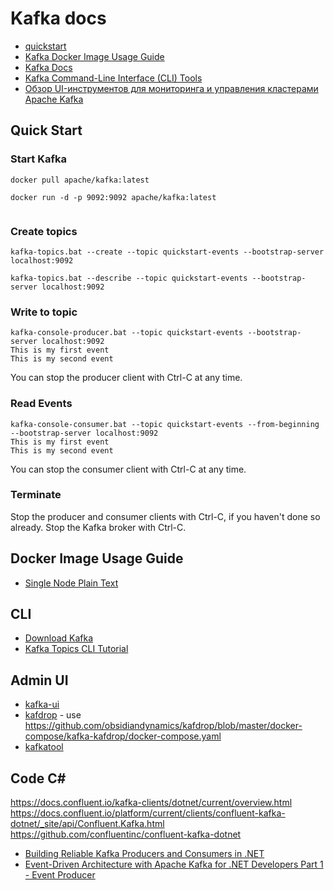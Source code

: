 # Kafka docs

- [quickstart](https://kafka.apache.org/quickstart)
- [Kafka Docker Image Usage Guide](https://github.com/apache/kafka/blob/trunk/docker/examples/README.md)
- [Kafka Docs](https://kafka.apache.org/documentation/)
- [Kafka Command-Line Interface (CLI) Tools](https://docs.confluent.io/kafka/operations-tools/kafka-tools.html)
- [Обзор UI-инструментов для мониторинга и управления кластерами Apache Kafka](https://habr.com/ru/companies/flant/articles/688190/)

## Quick Start

### Start Kafka

```
docker pull apache/kafka:latest

docker run -d -p 9092:9092 apache/kafka:latest


```



### Create topics

```
kafka-topics.bat --create --topic quickstart-events --bootstrap-server localhost:9092

kafka-topics.bat --describe --topic quickstart-events --bootstrap-server localhost:9092
```

### Write to topic

```
kafka-console-producer.bat --topic quickstart-events --bootstrap-server localhost:9092
This is my first event
This is my second event
```

You can stop the producer client with Ctrl-C at any time.


### Read Events

```
kafka-console-consumer.bat --topic quickstart-events --from-beginning --bootstrap-server localhost:9092
This is my first event
This is my second event
```

You can stop the consumer client with Ctrl-C at any time.

### Terminate

Stop the producer and consumer clients with Ctrl-C, if you haven't done so already.
Stop the Kafka broker with Ctrl-C.

## Docker Image Usage Guide

- [Single Node Plain Text](https://github.com/apache/kafka/blob/trunk/docker/examples/docker-compose-files/single-node/plaintext/docker-compose.yml)

## CLI

- [Download Kafka](https://kafka.apache.org/downloads)
- [Kafka Topics CLI Tutorial](https://www.conduktor.io/kafka/kafka-topics-cli-tutorial/)

## Admin UI

- [kafka-ui](https://github.com/provectus/kafka-ui)
- [kafdrop](https://github.com/obsidiandynamics/kafdrop) - use https://github.com/obsidiandynamics/kafdrop/blob/master/docker-compose/kafka-kafdrop/docker-compose.yaml 
- [kafkatool](https://www.kafkatool.com/download.html)


## Code C#

https://docs.confluent.io/kafka-clients/dotnet/current/overview.html
https://docs.confluent.io/platform/current/clients/confluent-kafka-dotnet/_site/api/Confluent.Kafka.html
https://github.com/confluentinc/confluent-kafka-dotnet

- [Building Reliable Kafka Producers and Consumers in .NET](https://thecloudblog.net/post/building-reliable-kafka-producers-and-consumers-in-net/)
- [Event-Driven Architecture with Apache Kafka for .NET Developers Part 1 - Event Producer](https://thecloudblog.net/post/event-driven-architecture-with-apache-kafka-for-net-developers-part-1-event-producer/)



